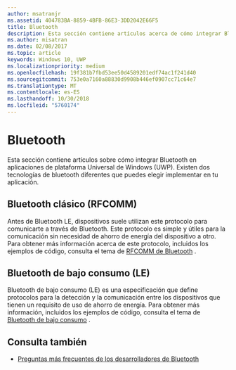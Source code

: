 ```yaml
---
author: msatranjr
ms.assetid: 404783BA-8859-4BFB-86E3-3DD2042E66F5
title: Bluetooth
description: Esta sección contiene artículos acerca de cómo integrar Bluetooth en aplicaciones de la Plataforma universal de Windows (UWP) y cómo usar anuncios de bajo consumo (LE), RFCOMM y GATT.
ms.author: misatran
ms.date: 02/08/2017
ms.topic: article
keywords: Windows 10, UWP
ms.localizationpriority: medium
ms.openlocfilehash: 19f381b7fbd53ee50d4589201edf74ac1f241d40
ms.sourcegitcommit: 753e0a7160a88830d9908b446ef0907cc71c64e7
ms.translationtype: MT
ms.contentlocale: es-ES
ms.lasthandoff: 10/30/2018
ms.locfileid: "5760174"
---
```

# <a name="bluetooth"></a>Bluetooth
Esta sección contiene artículos sobre cómo integrar Bluetooth en aplicaciones de plataforma Universal de Windows (UWP). Existen dos tecnologías de bluetooth diferentes que puedes elegir implementar en tu aplicación.

## <a name="classic-bluetooth-rfcomm"></a>Bluetooth clásico (RFCOMM)
Antes de Bluetooth LE, dispositivos suele utilizan este protocolo para comunicarte a través de Bluetooth. Este protocolo es simple y útiles para la comunicación sin necesidad de ahorro de energía del dispositivo a otro. Para obtener más información acerca de este protocolo, incluidos los ejemplos de código, consulta el tema de [RFCOMM de Bluetooth](send-or-receive-files-with-rfcomm.md) .

## <a name="bluetooth-low-energy-le"></a>Bluetooth de bajo consumo (LE)
Bluetooth de bajo consumo (LE) es una especificación que define protocolos para la detección y la comunicación entre los dispositivos que tienen un requisito de uso de ahorro de energía. Para obtener más información, incluidos los ejemplos de código, consulta el tema de [Bluetooth de bajo consumo](bluetooth-low-energy-overview.md) .

## <a name="see-also"></a>Consulta también
- [Preguntas más frecuentes de los desarrolladores de Bluetooth](bluetooth-dev-faq.md)